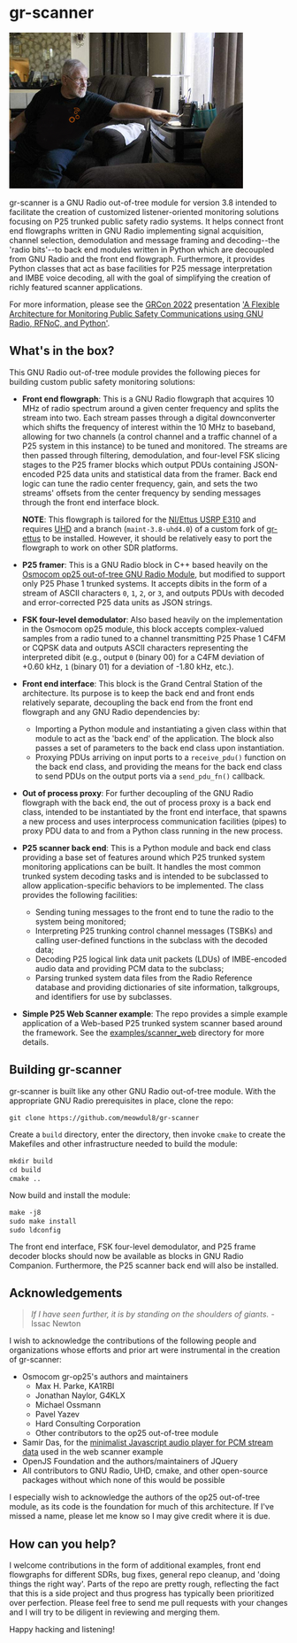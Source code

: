 # gr-scanner

![Grandpa Scanner, the repo's unofficial mascot](images/grandpa_scanner.png)

gr-scanner is a GNU Radio out-of-tree module for version 3.8 intended to
facilitate the creation of customized listener-oriented monitoring solutions
focusing on P25 trunked public safety radio systems. It helps connect front end
flowgraphs written in GNU Radio implementing signal acquisition, channel
selection, demodulation and message framing and decoding--the 'radio bits'--to
back end modules written in Python which are decoupled from GNU Radio and the
front end flowgraph. Furthermore, it provides Python classes that act as base
facilities for P25 message interpretation and IMBE voice decoding, all with the
goal of simplifying the creation of richly featured scanner applications.

For more information, please see the [GRCon
2022](https://events.gnuradio.org/event/18/) presentation ['A Flexible
Architecture for Monitoring Public Safety Communications using GNU Radio,
RFNoC, and Python'](https://events.gnuradio.org/event/18/contributions/244/).

## What's in the box?

This GNU Radio out-of-tree module provides the following pieces for building
custom public safety monitoring solutions:

* **Front end flowgraph**: This is a GNU Radio flowgraph that acquires 10 MHz
of radio spectrum around a given center frequency and splits the stream into
two. Each stream passes through a digital downconverter which shifts the
frequency of interest within the 10 MHz to baseband, allowing for two channels
(a control channel and a traffic channel of a P25 system in this instance) to
be tuned and monitored. The streams are then passed through filtering,
demodulation, and four-level FSK slicing stages to the P25 framer blocks which
output PDUs containing JSON-encoded P25 data units and statistical data from
the framer. Back end logic can tune the radio center frequency, gain, and
sets the two streams' offsets from the center frequency by sending messages
through the front end interface block.

  **NOTE**: This flowgraph is tailored for the [NI/Ettus USRP
E310](https://www.ettus.com/all-products/e310/) and requires
[UHD](https://github.com/EttusResearch/uhd) and a branch (`maint-3.8-uhd4.0`)
of a custom fork of [gr-ettus](https://github.com/meowdul8/gr-ettus) to be
installed.  However, it should be relatively easy to port the flowgraph to work
on other SDR platforms.

* **P25 framer**: This is a GNU Radio block in C++ based heavily on the
[Osmocom op25 out-of-tree GNU Radio Module](https://github.com/osmocom/op25),
but modified to support only P25 Phase 1 trunked systems. It accepts dibits
in the form of a stream of ASCII characters `0`, `1`, `2`, or `3`, and
outputs PDUs with decoded and error-corrected P25 data units as JSON strings.

* **FSK four-level demodulator**: Also based heavily on the implementation in
the Osmocom op25 module, this block accepts complex-valued samples from a
radio tuned to a channel transmitting P25 Phase 1 C4FM or CQPSK data and
outputs ASCII characters representing the interpreted dibit (e.g., output
`0` (binary 00) for a C4FM deviation of +0.60 kHz, `1` (binary 01) for
a deviation of -1.80 kHz, etc.).

* **Front end interface**: This block is the Grand Central Station of the
architecture. Its purpose is to keep the back end and front ends relatively
separate, decoupling the back end from the front end flowgraph and any GNU
Radio dependencies by:
  * Importing a Python module and instantiating a given class within that
    module to act as the 'back end' of the application. The block also
    passes a set of parameters to the back end class upon instantiation.
  * Proxying PDUs arriving on input ports to a `receive_pdu()` function
    on the back end class, and providing the means for the back end class
    to send PDUs on the output ports via a `send_pdu_fn()` callback.

* **Out of process proxy**: For further decoupling of the GNU Radio flowgraph
with the back end, the out of process proxy is a back end class, intended to
be instantiated by the front end interface, that spawns a new process and uses
interprocess communication facilities (pipes) to proxy PDU data to and from
a Python class running in the new process.

* **P25 scanner back end**: This is a Python module and back end class
providing a base set of features around which P25 trunked system monitoring
applications can be built. It handles the most common trunked system decoding
tasks and is intended to be subclassed to allow application-specific behaviors
to be implemented. The class provides the following facilities:
  * Sending tuning messages to the front end to tune the radio to the
    system being monitored;
  * Interpreting P25 trunking control channel messages (TSBKs) and calling
    user-defined functions in the subclass with the decoded data;
  * Decoding P25 logical link data unit packets (LDUs) of IMBE-encoded audio
    data and providing PCM data to the subclass;
  * Parsing trunked system data files from the Radio Reference database and
    providing dictionaries of site information, talkgroups, and identifiers
    for use by subclasses.

* **Simple P25 Web Scanner example**: The repo provides a simple example
application of a Web-based P25 trunked system scanner based around the
framework. See the [examples/scanner\_web](examples/scanner_web) directory
for more details.

## Building gr-scanner

gr-scanner is built like any other GNU Radio out-of-tree module. With the
appropriate GNU Radio prerequisites in place, clone the repo:

```
git clone https://github.com/meowdul8/gr-scanner
```

Create a `build` directory, enter the directory, then invoke `cmake` to create
the Makefiles and other infrastructure needed to build the module:

```
mkdir build
cd build
cmake ..
```

Now build and install the module:

```
make -j8
sudo make install
sudo ldconfig
```

The front end interface, FSK four-level demodulator, and P25 frame decoder
blocks should now be available as blocks in GNU Radio Companion. Furthermore,
the P25 scanner back end will also be installed.

## Acknowledgements

> _If I have seen further, it is by standing on the shoulders of giants._ -
Issac Newton

I wish to acknowledge the contributions of the following people and
organizations whose efforts and prior art were instrumental in the creation of
gr-scanner:

* Osmocom gr-op25's authors and maintainers
  * Max H. Parke, KA1RBI
  * Jonathan Naylor, G4KLX
  * Michael Ossmann
  * Pavel Yazev
  * Hard Consulting Corporation
  * Other contributors to the op25 out-of-tree module
* Samir Das, for the [minimalist Javascript audio player for PCM stream data](
  https://github.com/samirkumardas/pcm-player) used in the web scanner example
* OpenJS Foundation and the authors/maintainers of JQuery
* All contributors to GNU Radio, UHD, cmake, and other open-source packages
without which none of this would be possible

I especially wish to acknowledge the authors of the op25 out-of-tree module, as
its code is the foundation for much of this architecture. If I've missed a
name, please let me know so I may give credit where it is due.

## How can you help?

I welcome contributions in the form of additional examples, front end
flowgraphs for different SDRs, bug fixes, general repo cleanup, and 'doing
things the right way'. Parts of the repo are pretty rough, reflecting the
fact that this is a side project and thus progress has typically been
prioritized over perfection. Please feel free to send me pull requests with
your changes and I will try to be diligent in reviewing and merging them.

Happy hacking and listening!
